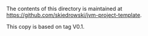 The contents of this directory is maintained at https://github.com/skiedrowski/jvm-project-template.

This copy is based on tag V0.1.